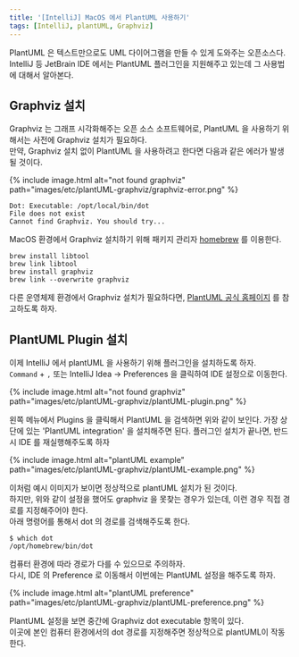 ```yaml
---
title: '[IntelliJ] MacOS 에서 PlantUML 사용하기'
tags: [IntelliJ, plantUML, Graphviz]
---
```


PlantUML 은 텍스트만으로도 UML 다이어그램을 만들 수 있게 도와주는 오픈소스다.  
IntelliJ 등 JetBrain IDE 에서는 PlantUML 플러그인을 지원해주고 있는데 그 사용법에 대해서 알아본다.
    
<!--more-->

## Graphviz 설치 

Graphviz 는 그래프 시각화해주는 오픈 소스 소프트웨어로, 
PlantUML 을 사용하기 위해서는 사전에 Graphviz 설치가 필요하다.    
만약, Graphviz 설치 없이 PlantUML 을 사용하려고 한다면 
다음과 같은 에러가 발생될 것이다.

{% include image.html alt="not found graphviz" path="images/etc/plantUML-graphviz/graphviz-error.png" %}

```text
Dot: Executable: /opt/local/bin/dot
File does not exist
Cannot find Graphviz. You should try... 
```

MacOS 환경에서 Graphviz 설치하기 위해 패키지 관리자 [homebrew](https://brew.sh/index_ko) 를 이용한다.

```shell
brew install libtool
brew link libtool
brew install graphviz
brew link --overwrite graphviz
```

다른 운영체제 환경에서 Graphviz 설치가 필요하다면, 
[PlantUML 공식 홈페이지](https://plantuml.com/ko/graphviz-dot) 를 참고하도록 하자. 


## PlantUML Plugin 설치

이제 IntelliJ 에서 plantUML 을 사용하기 위해 플러그인을 설치하도록 하자.  
`Command` + `,` 또는 IntelliJ Idea → Preferences 을 클릭하여 IDE 설정으로 이동한다. 

{% include image.html alt="not found graphviz" path="images/etc/plantUML-graphviz/plantUML-plugin.png" %}

왼쪽 메뉴에서 Plugins 을 클릭해서 PlantUML 을 검색하면 위와 같이 보인다. 
가장 상단에 있는 'PlantUML integration' 을 설치해주면 된다. 
플러그인 설치가 끝나면, 반드시 IDE 를 재실행해주도록 하자

{% include image.html alt="plantUML example" path="images/etc/plantUML-graphviz/plantUML-example.png" %}

이처럼 예시 이미지가 보이면 정상적으로 plantUML 설치가 된 것이다.  
하지만, 위와 같이 설정을 했어도 graphviz 을 못찾는 경우가 있는데, 
이런 경우 직접 경로를 지정해주어야 한다.  
아래 명령어를 통해서 dot 의 경로를 검색해주도록 한다.

```shell
$ which dot 
/opt/homebrew/bin/dot
```

컴퓨터 환경에 따라 경로가 다를 수 있으므로 주의하자.  
다시, IDE 의 Preference 로 이동해서 이번에는 PlantUML 설정을 해주도록 하자.

{% include image.html alt="plantUML preference" path="images/etc/plantUML-graphviz/plantUML-preference.png" %}

PlantUML 설정을 보면 중간에 Graphviz dot executable 항목이 있다.  
이곳에 본인 컴퓨터 환경에서의 dot 경로를 지정해주면 정상적으로 plantUML이 작동한다.

